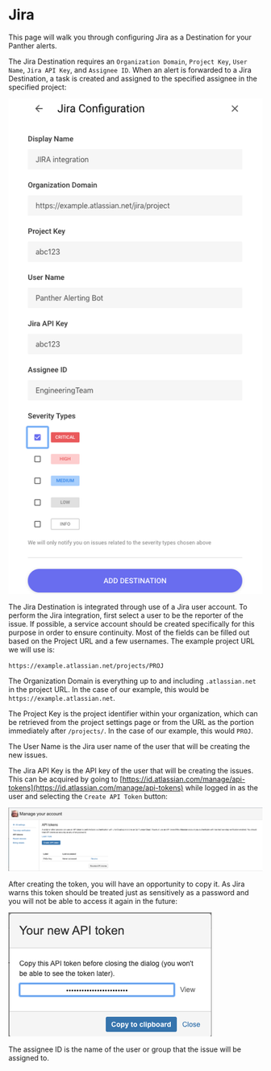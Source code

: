 # Jira

This page will walk you through configuring Jira as a Destination for your Panther alerts.

The Jira Destination requires an `Organization Domain`, `Project Key`, `User Name`, `Jira API Key`, and `Assignee ID`. When an alert is forwarded to a Jira Destination, a task is created and assigned to the specified assignee in the specified project:

![](../.gitbook/assets/screen-shot-2019-10-21-at-12.51.45-pm.png)

The Jira Destination is integrated through use of a Jira user account. To perform the Jira integration, first select a user to be the reporter of the issue. If possible, a service account should be created specifically for this purpose in order to ensure continuity. Most of the fields can be filled out based on the Project URL and a few usernames. The example project URL we will use is:

`https://example.atlassian.net/projects/PROJ`

The Organization Domain is everything up to and including `.atlassian.net` in the project URL. In the case of our example, this would be `https://example.atlassian.net`.

The Project Key is the project identifier within your organization, which can be retrieved from the project settings page or from the URL as the portion immediately after `/projects/`. In the case of our example, this would `PROJ`.

The User Name is the Jira user name of the user that will be creating the new issues.

The Jira API Key is the API key of the user that will be creating the issues. This can be acquired by going to [https://id.atlassian.com/manage/api-tokens](https://id.atlassian.com/manage/api-tokens) while logged in as the user and selecting the `Create API Token` button:

![](../.gitbook/assets/screen-shot-2019-10-22-at-10.02.51-am.png)

After creating the token, you will have an opportunity to copy it. As Jira warns this token should be treated just as sensitively as a password and you will not be able to access it again in the future:

![](../.gitbook/assets/screen-shot-2019-10-22-at-10.03.30-am.png)

The assignee ID is the name of the user or group that the issue will be assigned to.
